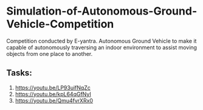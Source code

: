 # Simulation-of-Autonomous-Ground-Vehicle-Competition
Competition conducted by E-yantra. Autonomous Ground Vehicle to make it capable of autonomously traversing an indoor environment to assist moving objects from one place to another.
## Tasks:
1. https://youtu.be/LP93uifNqZc
2. https://youtu.be/kpL64qGfNyI
3. https://youtu.be/Qmu4fvrXRx0
